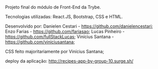 Projeto final do módulo de Front-End da Trybe.

Tecnologias utilizadas: React.JS, Bootstrap, CSS e HTML.

Desenvolvido por: 
Danielen Cestari - https://github.com/danielencestari;
Enzo Farias - https://github.com/fariasao;
Lucas Pinheiro - https://github.com/fullStackLucas;
Vinícius Santana - https://github.com/viniciusantana;

CSS feito majoritariamente por Vinícius Santana;

deploy da aplicação: http://recipes-app-by-group-10.surge.sh/
